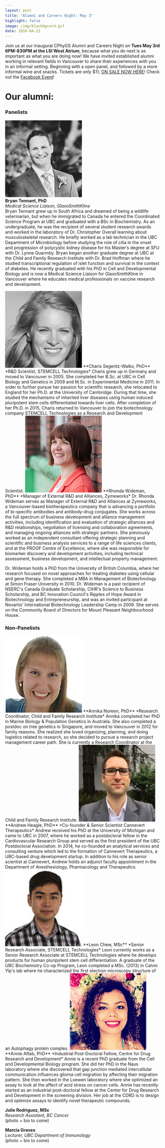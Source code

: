 ```yaml
---
layout: post
title: "Alumni and Careers Night: May 3"
highlight: false
image: /img/blackbgcard.gif
date: 2016-04-22
---
```


Join us at our inaugural CPhyGS Alumni and Careers Night on **Tues May 3rd 6PM-830PM at the LSI West Atrium**, because what you do next is as important as what you are doing now! We have invited established alumni working in relevant fields in Vancouver to share their experiences with you in an informal setting. Beginning with a open panel, and followed by a more informal wine and snacks. Tickets are only $11, [ON SALE NOW HERE](https://www.picatic.com/cphygs-alumni-night-2016)! Check out the [Facebook Event](https://www.facebook.com/events/1086596291396477/)! 


# Our alumni:


### Panelists

![Bryan Tennant](alumpic/bryantennant.jpg)  
**Bryan Tennant, PhD**  
*Medical Science Liaison, GlaxoSmithKline*  
Bryan Tennant grew up in South Africa and dreamed of being a wildlife veterinarian, but when he immigrated to Canada he entered the Coordinated Science Program at UBC and graduated with a BSc in Biochemistry. As an undergraduate, he was the recipient of several student research awards and worked in the laboratory of Dr. Christopher Overall learning about musculoskeletal research. He briefly worked as a lab technician in the UBC Department of Microbiology before studying the role of cilia in the onset and progression of polycystic kidney disease for his Master’s degree at SFU with Dr. Lynne Quarmby. Bryan began another graduate degree at UBC at the Child and Family Research Institute with Dr. Brad Hoffman where he studied transcriptional regulation of islet function and survival in the context of diabetes. He recently graduated with his PhD in Cell and Developmental Biology and is now a Medical Science Liaison for GlaxoSmithKline in Vancouver where he educates medical professionals on vaccine research and development.

<img src="alumpic/charissegeritz-walko.jpg" alt="Charis Segeritz-Walko">  
**Charis Segeritz-Walko, PhD**  
*R&D Scientist, STEMCELL Technologies*  
Charis grew up in Germany and moved to Vancouver in 2005. She completed her B.Sc. at UBC in Cell Biology and Genetics in 2009 and M.Sc. in Experimental Medicine in 2011. In order to further pursue her passion for scientific research, she relocated to England for her Ph.D. at the University of Cambridge. During that time, she studied the mechanisms of inherited liver diseases using human induced pluripotent stem cells differentiated towards liver cells. After completion of her Ph.D. in 2015, Charis returned to Vancouver to join the biotechnology company STEMCELL Technologies as a Research and Development Scientist.

<img src="alumpic/rhondawideman.jpg" alt="Rhonda Wideman">  
**Rhonda Wideman, PhD**  
*Manager of External R&D and Alliances, Zymeworks*  
Dr. Rhonda Wideman serves as Manager of External R&D and Alliances at Zymeworks, a Vancouver-based biotherapeutics company that is advancing a portfolio of bi-specific antibodies and antibody-drug conjugates.  She works across the full spectrum of business development and alliance management activities, including identification and evaluation of strategic alliances and R&D relationships, negotiation of licensing and collaboration agreements, and managing ongoing alliances with strategic partners.  She previously worked as an independent consultant offering strategic planning and scientific and business analysis services to a range of life sciences clients, and at the PROOF Centre of Excellence, where she was responsible for biomarker discovery and development activities, including technical assessment, business development, and intellectual property management. 

Dr. Wideman holds a PhD from the University of British Columbia, where her research focused on novel approaches for treating diabetes using cellular and gene therapy. She  completed a MBA in Management of Biotechnology at Simon Fraser University in 2010. Dr. Wideman is a past recipient of NSERC's Canada Graduate Scholarship, CIHR's Science to Business Scholarship, and BC Innovation Council's Ripples of Hope Award in Biotechnology and Entrepreneurship, and was an invited participant at Novartis' International Biotechnology Leadership Camp in 2009.  She serves on the Community Board of Directors for Mount Pleasant Neighbourhood House.

### Non-Panelists

<img src="alumpic/annikanoreen.jpg" alt="Annika Noreen">  
**Annika Noreen, PhD**  
*Research Coordinator, Child and Family Research Institute*  
Annika completed her PhD in Marine Biology & Population Genetics in Australia. She also completed a postdoc on tree genetics in Singapore, and moved to Vancouver in 2012 for family reasons. She realized she loved organizing, planning, and doing logistics related to research, so she decided to pursue a research project management career path. She is currently a Research Coordinator at the Child and Family Research Institute.

<img src="alumpic/andrewheagle.jpg" alt="Andrew Heagle">  
**Andrew Heagle, PhD**  
*Co-founder & Senior Scientist Cannevert Therapeutics*  
Andrew received his PhD at the University of Michigan and came to UBC in 2007, where he worked as a postdoctoral fellow in the Cardiovascular Research Group and served as the first president of the UBC Postdoctoral Association. In 2014, he co-founded an analytical services and consulting venture which led to the formation of Cannevert Therapeutics, a UBC-based drug development startup. In addition to his role as senior scientist at Cannevert, Andrew holds an adjunct faculty appointment in the Department of Anesthesiology, Pharmacology and Therapeutics.

<img src="alumpic/leonchew.jpg" alt="Leon Chew">  
**Leon Chew, MSc**  
*Senior Research Associate, STEMCELL Technologies*  
Leon currently works as a Senior Research Associate at STEMCELL Technologies where he develops products for human pluripotent stem cell differentiation. A graduate of the UBC Biochemistry Co-op Program, Leon completed a MSc. (2013) in Calvin Yip's lab where he characterized the first electron microscopy structure of an Autophagy protein complex.

<img src="alumpic/annieaftab.jpg" alt="Annie Aftab">  
**Annie Aftab, PhD**  
*Industrial Post-Doctoral Fellow, Centre for Drug Research and Development*  
Annie is a recent PhD graduate from the Cell and Developmental Biology program. She did her PhD in the Naus laboratory where she discovered that gap junction mediated intercellular communication influences glioma cell migration by affecting their migration pattern. She then worked in the Loewen laboratory where she optimized an assay to look at the affect of acid stress on cancer cells. Annie has recently started as an industrial post-doctoral fellow at the Center for Drug Research and Development in the screening division. Her job at the CDRD is to design and optimize assays to identify novel therapeutic compounds.


**Julie Rodriguez, MSc**  
*Research Assistant, BC Cancer*  
(photo + bio to come)


**Marcia Graves**  
*Lecturer, UBC Department of Immunology*  
(photo + bio to come)




